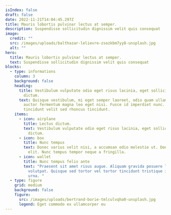 ```yaml
---
isIndex: false
draft: false
date: 2022-11-21T14:04:45.297Z
title: Mauris lobortis pulvinar lectus at semper.
description: Suspendisse sollicitudin dignissim velit quis consequat
image:
  credit: ""
  src: /images/uploads/balthazar-lelievre-zsozkbm7yy8-unsplash.jpg
  alt: ""
hero:
  title: Mauris lobortis pulvinar lectus at semper.
  text: Suspendisse sollicitudin dignissim velit quis consequat
blocks:
  - type: informations
    column: 3
    background: false
    heading:
      title: Vestibulum vulputate odio eget risus lacinia, eget sollicitudin lectus
        dictum.
      text: Quisque vestibulum, mi eget semper laoreet, odio quam ullamcorper turpis,
        auctor fermentum magna leo eget nisi. Fusce id imperdiet nunc. Mauris
        tincidunt velit sed rhoncus tincidunt.
    items:
      - icon: airplane
        title: Lectus dictum.
        text: Vestibulum vulputate odio eget risus lacinia, eget sollicitudin lectus
          dictum.
      - icon: box
        title: Nunc tempus
        text: Donec varius velit nisi, a accumsan odio molestie ut. Donec quis tristique
          elit. Nunc tempus tempor neque a fringilla.
      - icon: wallet
        title: Nunc tempus felis ante
        text: "Praesent sit amet risus augue. Aliquam gravida posuere lectus ut
          volutpat. Quisque sed tortor vel tortor tincidunt tristique id nec
          urna. "
  - type: figure
    grid: medium
    background: false
    figure:
      src: /images/uploads/bertrand-borie-tmlculvqha0-unsplash.jpg
      legend: Eget commodo ex ullamcorper eu
---
```

